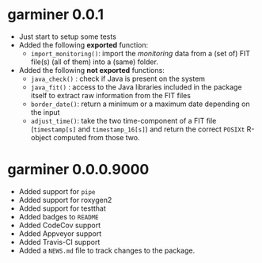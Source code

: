 # garminer 0.0.1

* Just start to setup some tests
* Added the following **exported** function:
  - `import_monitoring()`: import the *monitoring* data from a (set of) FIT
    file(s) (all of them) into a (same) folder.
* Added the following **not exported** functions:
  - `java_check()` : check if Java is present on the system
  - `java_fit()`   : access to the Java libraries included in the package itself
    to extract raw information from the FIT files
  - `border_date()`: return a minimum or a maximum date depending on the input
  - `adjust_time()`: take the two time-component of a FIT file (`timestamp[s]`
    and `timestamp_16[s]`) and return the correct `POSIXt` R-object computed
    from those two.

# garminer 0.0.0.9000

* Added support for `pipe`
* Added support for roxygen2 
* Added support for testthat
* Added badges to `README`
* Added CodeCov support
* Added Appveyor support
* Added Travis-CI support
* Added a `NEWS.md` file to track changes to the package.
